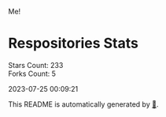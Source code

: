 Me!

# Respositories Stats
Stars Count: 233  
Forks Count: 5

2023-07-25 00:09:21  

This README is automatically generated by [🐰](https://github.com/rnitta/rnitta).
